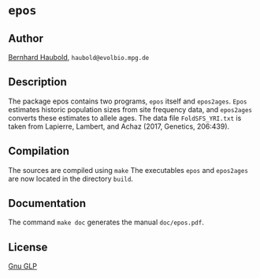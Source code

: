 # `epos`
## Author
[Bernhard Haubold](http://thymine.evolbio.mpg.de/), `haubold@evolbio.mpg.de`
## Description
The package epos contains two programs, `epos` itself and
`epos2ages`. `Epos` estimates historic population sizes from site
frequency data, and `epos2ages` converts these estimates to allele
ages. The data file `FoldSFS_YRI.txt` is taken from Lapierre, Lambert,
and Achaz (2017, Genetics, 206:439).
## Compilation
The sources are compiled using
`make`
The executables `epos` and `epos2ages` are now located in the
directory `build`.
## Documentation
The command
`make doc`
generates the manual `doc/epos.pdf`.
## License
[Gnu GLP](https://www.gnu.org/licenses/gpl-3.0.en.html)
